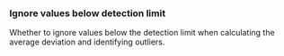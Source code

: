 ### Ignore values below detection limit

Whether to ignore values below the detection limit when calculating the average deviation and identifying outliers.
